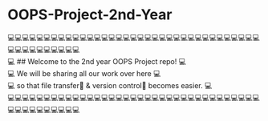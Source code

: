 # OOPS-Project-2nd-Year  

💻💻💻💻💻💻💻💻💻💻💻💻💻💻💻💻💻💻💻💻💻💻💻💻💻💻💻💻💻💻💻💻💻💻💻💻💻💻💻💻💻💻💻💻💻  
💻                           ## Welcome to the 2nd year OOPS Project repo!                                   💻  
💻                              We will be sharing all our work over here                                    💻  
💻                              so that file transfer📩 & version control💾 becomes easier.                 💻  
💻💻💻💻💻💻💻💻💻💻💻💻💻💻💻💻💻💻💻💻💻💻💻💻💻💻💻💻💻💻💻💻💻💻💻💻💻💻💻💻💻💻💻💻💻  
